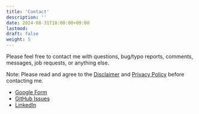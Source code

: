 ```yaml
---
title: 'Contact'
description: ''
date: 2024-08-31T18:00:00+09:00
lastmod: 
draft: false
weight: 5
---
```


Please feel free to contact me with questions, bug/typo reports, comments, messages, job requests, or anything else.

Note: Please read and agree to the [Disclaimer](https://tsuji.tech/disclaimer) and [Privacy Policy](https://tsuji.tech/privacy-policy) before contacting me.

- [Google Form](https://docs.google.com/forms/d/e/1FAIpQLSenXl3PicnSf8GpWIJAxj7L3MsJ_F5C0IpzxJ6HqThIz1EoWA/viewform)
- [GitHub Issues](https://github.com/kktsuji/tsuji-website/issues)
- [LinkedIn](https://www.linkedin.com/in/kktsuji/)

